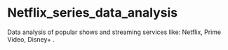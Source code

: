 # Netflix_series_data_analysis
Data analysis of popular shows and streaming services like: Netflix, Prime Video, Disney+ .
